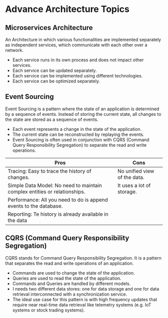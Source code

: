 # Advance Architecture Topics

## Microservices Architecture

An Architecture in which various functionalities are implemented separately as independent services, which communicate with each other over a network.

- Each service runs in its own process and does not impact other services.
- Each service can be updated separately.
- Each service can be implemented using different technologies.
- Each service can be optimized separately.

## Event Sourcing

Event Sourcing is a pattern where the state of an application is determined by a sequence of events. Instead of storing the current state, all changes to the state are stored as a sequence of events.

- Each event represents a change in the state of the application.
- The current state can be reconstructed by replaying the events.
- Event Sourcing is often used in conjunction with CQRS (Command Query Responsibility Segregation) to separate the read and write operations.

| Pros                                                                      | Cons                         |
| ------------------------------------------------------------------------- | ---------------------------- |
| Tracing: Easy to trace the history of changes.                            | No unified view of the data. |
| Simple Data Model: No need to maintain complex entities or relationships. | It uses a lot of storage.    |
| Performance: All you need to do is append events to the database.         |                              |
| Reporting: Te history is already available in the data                    |                              |

## CQRS (Command Query Responsibility Segregation)

CQRS stands for Command Query Responsibility Segregation. It is a pattern that separates the read and write operations of an application.

- Commands are used to change the state of the application.
- Queries are used to read the state of the application.
- Commands and Queries are handled by different models.
- I needs two different data stores: one for data storage and one for data retrieval interconnected with a synchronization service.
- The ideal use case for this pattern is with high frequency updates that require near real-time data retrieval like telemetry systems (e.g. IoT systems or stock trading systems).
